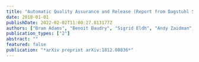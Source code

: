 ```yaml
---
title: "Automatic Quality Assurance and Release (Report from Dagstuhl Seminar 18122)"
date: 2018-01-01
publishDate: 2022-02-02T11:00:27.813177Z
authors: ["Bram Adams", "Benoit Baudry", "Sigrid Eldh", "Andy Zaidman", "Gerald Schermann"]
publication_types: ["2"]
abstract: ""
featured: false
publication: "*arXiv preprint arXiv:1812.08836*"
---
```


